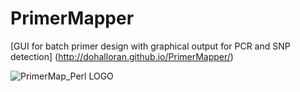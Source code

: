 # PrimerMapper
[GUI for batch primer design with graphical output for PCR and SNP detection] (http://dohalloran.github.io/PrimerMapper/)


![PrimerMap_Perl LOGO](https://cloud.githubusercontent.com/assets/8477977/19815702/197e8672-9d12-11e6-9d13-f32f80c92e52.jpg)

